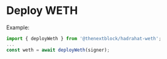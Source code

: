 # Deploy WETH

Example:

```typescript
import { deployWeth } from '@thenextblock/hadrahat-weth';
...
const weth = await deployWeth(signer);
```
